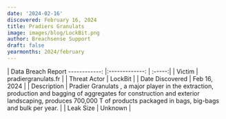 ```yaml
---
date: '2024-02-16'
discovered: February 16, 2024
title: Pradiers Granulats
image: images/blog/LockBit.png
author: Breachsense Support
draft: false
yearmonths: 2024/february
---
```



| Data Breach Report
------------:     |:-------------:    | :-----:|
| Victim      | pradiergranulats.fr      | 
| Threat Actor      | LockBit      | 
| Date Discovered      | Feb 16, 2024      | 
| Description      | Pradier Granulats , a major player in the extraction, production and bagging of aggregates for construction and exterior landscaping, produces 700,000 T of products packaged in bags, big-bags and bulk per year.      | 
| Leak Size      | Unknown      | 

